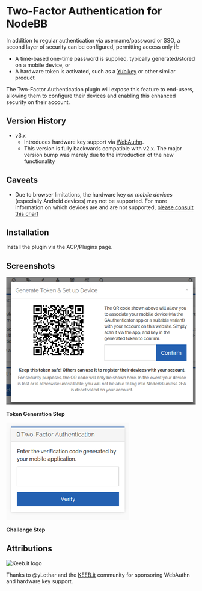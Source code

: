 # Two-Factor Authentication for NodeBB

In addition to regular authentication via username/password or SSO, a second layer of security can be configured, permitting access only if:

* A time-based one-time password is supplied, typically generated/stored on a mobile device, or
* A hardware token is activated, such as a [Yubikey](https://www.yubico.com/) or other similar product

The Two-Factor Authentication plugin will expose this feature to end-users, allowing them to configure their
devices and enabling this enhanced security on their account.

## Version History

* v3.x
    * Introduces hardware key support via [WebAuthn](https://en.wikipedia.org/wiki/WebAuthn).
	* This version is fully backwards compatible with v2.x. The major version bump was merely due to the introduction of the new functionality

## Caveats

* Due to browser limitations, the hardware key _on mobile devices_ (especially Android devices) may not be supported. For more information on which devices are and are not supported, [please consult this chart](https://webauthn.me/browser-support)

## Installation

Install the plugin via the ACP/Plugins page.

## Screenshots

![Token Generation Step](./screenshots/generate.png)

**Token Generation Step**

![Challenge Step](./screenshots/challenge.png)

**Challenge Step**

## Attributions

![Keeb.it logo](https://user-images.githubusercontent.com/923011/148803741-3b1f58f8-173e-4024-8260-f1b26b259213.png)

Thanks to @yLothar and the [KEEB.it](https://keeb.it/) community for sponsoring WebAuthn and hardware key support.

